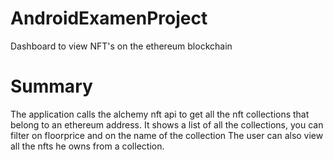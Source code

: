 # AndroidExamenProject
 Dashboard to view NFT's on the ethereum blockchain
# Summary
 The application calls the alchemy nft api to get all the nft collections that belong to an ethereum address.
 It shows a list of all the collections, you can filter on floorprice and on the name of the collection
 The user can also view all the nfts he owns from a collection.

 
